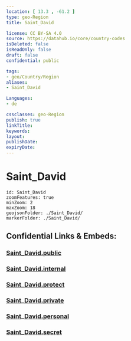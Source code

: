 ```yaml
---
location: [ 13.3 , -61.2 ] 
type: geo-Region
title: Saint_David

license: CC BY-SA 4.0
source: https://datahub.io/core/country-codes
isDeleted: false
isReadOnly: false
draft: false
confidential: public

tags:
- geo/Country/Region
aliases:
- Saint_David

Languages:
- de

cssclasses: geo-Region
publish: true
linkTitle: 
keywords: 
layout: 
publishDate: 
expiryDate: 
---
```


# Saint_David

```leaflet
id: Saint_David
zoomFeatures: true 
minZoom: 2 
maxZoom: 18
geojsonFolder: ./Saint_David/
markerFolder: ./Saint_David/
```


## Confidential Links & Embeds: 

### [Saint_David.public](/_public/\Earth\Continent\America~Caribbean\Saint_Vincent_and_Grenadines\CountiesSaint_David.public.md) 

### [Saint_David.internal](/_internal/\Earth\Continent\America~Caribbean\Saint_Vincent_and_Grenadines\CountiesSaint_David.internal.md) 

### [Saint_David.protect](/_protect/\Earth\Continent\America~Caribbean\Saint_Vincent_and_Grenadines\CountiesSaint_David.protect.md) 

### [Saint_David.private](/_private/\Earth\Continent\America~Caribbean\Saint_Vincent_and_Grenadines\CountiesSaint_David.private.md) 

### [Saint_David.personal](/_personal/\Earth\Continent\America~Caribbean\Saint_Vincent_and_Grenadines\CountiesSaint_David.personal.md) 

### [Saint_David.secret](/_secret/\Earth\Continent\America~Caribbean\Saint_Vincent_and_Grenadines\CountiesSaint_David.secret.md)

